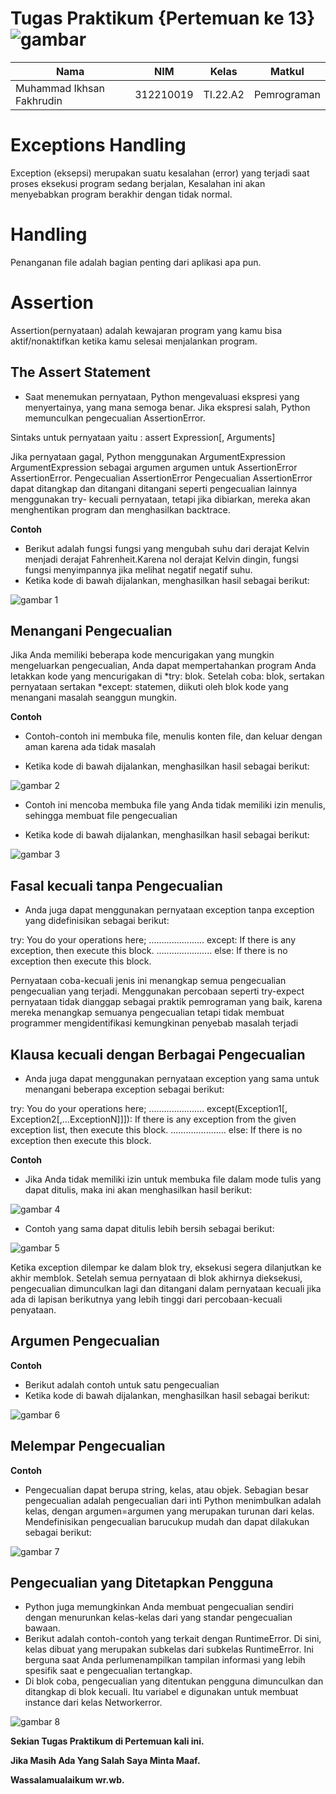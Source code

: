 # Tugas Praktikum {Pertemuan ke 13} ![gambar](https://camo.githubusercontent.com/1cf226ebd63b65195652984b96e56db54bfaa9a41690b6da6c138a40e4137393/68747470733a2f2f75706c6f61642e77696b696d656469612e6f72672f77696b6970656469612f636f6d6d6f6e732f302f30612f507974686f6e2e737667) 

|**Nama**|**NIM**|**Kelas**|**Matkul**|
|----|---|-----|------|
|Muhammad Ikhsan Fakhrudin|312210019|TI.22.A2|Pemrograman|

# Exceptions Handling

Exception (eksepsi) merupakan suatu kesalahan (error) yang terjadi saat proses eksekusi program sedang berjalan,
Kesalahan ini akan menyebabkan program berakhir dengan tidak normal.

# Handling

Penanganan file adalah bagian penting dari aplikasi apa pun.

# Assertion

Assertion(pernyataan) adalah kewajaran program yang kamu bisa aktif/nonaktifkan ketika kamu selesai menjalankan program.

## The Assert Statement

- Saat menemukan pernyataan, Python mengevaluasi ekspresi yang menyertainya, yang mana semoga benar. Jika ekspresi salah, Python memunculkan pengecualian AssertionError.

Sintaks untuk pernyataan yaitu :
assert Expression[, Arguments]

Jika pernyataan gagal, Python menggunakan ArgumentExpression ArgumentExpression sebagai argumen argumen untuk AssertionError AssertionError. Pengecualian AssertionError Pengecualian AssertionError dapat ditangkap dan ditangani ditangani seperti pengecualian lainnya menggunakan try- kecuali pernyataan, tetapi jika dibiarkan, mereka akan menghentikan program dan menghasilkan backtrace.

**Contoh**
- Berikut adalah fungsi fungsi yang mengubah suhu dari derajat Kelvin menjadi derajat Fahrenheit.Karena nol derajat Kelvin dingin, fungsi fungsi menyimpannya jika melihat negatif negatif suhu.
- Ketika kode di bawah dijalankan, menghasilkan hasil sebagai berikut:

![gambar 1](screenshot/ss1.png)

## Menangani Pengecualian

Jika Anda memiliki beberapa kode mencurigakan yang mungkin mengeluarkan pengecualian, Anda dapat mempertahankan program Anda letakkan kode yang mencurigakan di *try: blok. Setelah coba: blok, sertakan pernyataan sertakan *except: statemen, diikuti oleh blok kode yang menangani masalah seanggun mungkin.

**Contoh**

- Contoh-contoh ini membuka file, menulis konten file, dan keluar dengan aman karena ada tidak masalah

- Ketika kode di bawah dijalankan, menghasilkan hasil sebagai berikut:

![gambar 2](screenshot/ss2.png)

- Contoh ini mencoba membuka file yang Anda tidak memiliki izin menulis, sehingga membuat file pengecualian

- Ketika kode di bawah dijalankan, menghasilkan hasil sebagai berikut:

![gambar 3](screenshot/ss3.png)

## Fasal kecuali tanpa Pengecualian

- Anda juga dapat menggunakan pernyataan exception tanpa exception yang didefinisikan sebagai berikut:

try: You do your operations here; ...................... except: If there is any exception, then execute this block. ...................... else: If there is no exception then execute this block.

Pernyataan coba-kecuali jenis ini menangkap semua pengecualian pengecualian yang terjadi. Menggunakan percobaan seperti try-expect pernyataan tidak dianggap sebagai praktik pemrograman yang baik, karena mereka menangkap semuanya pengecualian tetapi tidak membuat programmer mengidentifikasi kemungkinan penyebab masalah terjadi

## Klausa kecuali dengan Berbagai Pengecualian

- Anda juga dapat menggunakan pernyataan exception yang sama untuk menangani beberapa exception sebagai berikut:

try: You do your operations here; ...................... except(Exception1[, Exception2[,...ExceptionN]]]): If there is any exception from the given exception list, then execute this block. ...................... else: If there is no exception then execute this block.

**Contoh**

- Jika Anda tidak memiliki izin untuk membuka file dalam mode tulis yang dapat ditulis, maka ini akan menghasilkan hasil berikut:

![gambar 4](screenshot/ss4.png)

- Contoh yang sama dapat ditulis lebih bersih sebagai berikut:

![gambar 5](screenshot/ss5.png)

Ketika exception dilempar ke dalam blok try, eksekusi segera dilanjutkan ke akhir memblok. Setelah semua pernyataan di blok akhirnya dieksekusi, pengecualian dimunculkan lagi dan ditangani dalam pernyataan kecuali jika ada di lapisan berikutnya yang lebih tinggi dari percobaan-kecuali penyataan.

## Argumen Pengecualian

**Contoh**

- Berikut adalah contoh untuk satu pengecualian
- Ketika kode di bawah dijalankan, menghasilkan hasil sebagai berikut:

![gambar 6](screenshot/ss6.png)

## Melempar Pengecualian

**Contoh**

- Pengecualian dapat berupa string, kelas, atau objek. Sebagian besar pengecualian adalah pengecualian dari inti Python menimbulkan adalah kelas, dengan argumen=argumen yang merupakan turunan dari kelas. Mendefinisikan pengecualian barucukup mudah dan dapat dilakukan sebagai berikut:

![gambar 7](screenshot/ss7.png)

## Pengecualian yang Ditetapkan Pengguna

- Python juga memungkinkan Anda membuat pengecualian sendiri dengan menurunkan kelas-kelas dari yang standar pengecualian bawaan.
- Berikut adalah contoh-contoh yang terkait dengan RuntimeError. Di sini, kelas dibuat yang merupakan subkelas dari subkelas RuntimeError. Ini berguna saat Anda perlumenampilkan tampilan informasi yang lebih spesifik saat e pengecualian tertangkap.
- Di blok coba, pengecualian yang ditentukan pengguna dimunculkan dan ditangkap di blok kecuali. Itu variabel e digunakan untuk membuat instance dari kelas Networkerror.

![gambar 8](screenshot/ss8.png)

**Sekian Tugas Praktikum di Pertemuan kali ini.**

**Jika Masih Ada Yang Salah Saya Minta Maaf.**

**Wassalamualaikum wr.wb.**

